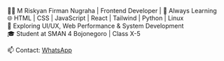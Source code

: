 👨‍💻 M Riskyan Firman Nugraha | Frontend Developer | 🚀 Always Learning  
🌐 HTML | CSS | JavaScript | React | Tailwind | Python | Linux  
📌 Exploring UI/UX, Web Performance & System Development  
🎓 Student at SMAN 4 Bojonegoro | Class X-5  

📫 Contact: [WhatsApp](https://wa.me/6282245119769)  
